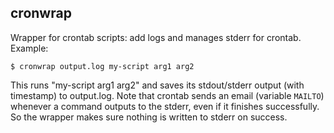 ## cronwrap

Wrapper for crontab scripts: add logs and manages stderr for crontab. Example:

```
$ cronwrap output.log my-script arg1 arg2
```

This runs "my-script arg1 arg2" and saves its stdout/stderr output (with timestamp) to output.log. Note that crontab sends an email (variable `MAILTO`) whenever a command outputs to the stderr, even if it finishes successfully. So the wrapper makes sure nothing is written to stderr on success.
